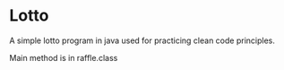 # Lotto
A simple lotto program in java used for practicing clean code principles.

Main method is in raffle.class
